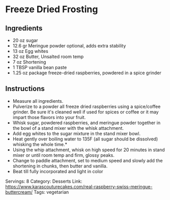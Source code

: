 # Freeze Dried Frosting
## Ingredients
- 20 oz sugar
- 12.6 gr Meringue powder optional, adds extra stability
- 13 oz Egg whites
- 32 oz Butter, Unsalted room temp
- 7 oz Shortening
- 1 TBSP vanilla bean paste
- 1.25 oz package freeze-dried raspberries, powdered in a spice grinder
## Instructions
- Measure all ingredients.
- Pulverize to a powder all freeze dried raspberries using a spice/coffee grinder. Be sure it's cleaned well if used for spices or coffee or it may impart those flavors into your fruit.
- Whisk sugar, powdered raspberries, and meringue powder together in the bowl of a stand mixer with the whisk attachment.
- Add egg whites to the sugar mixture in the stand mixer bowl.
- Heat gently over boiling water to 135F (all sugar should be dissolved) whisking the whole time.*
- Using the whip attachment, whisk on high speed for 20 minutes in stand mixer or until room temp and firm, glossy peaks.
- Change to paddle attachment, set to medium speed and slowly add the shortening in chunks, then butter and vanilla.
- Beat till fully incorporated and light in color

Servings: 8
Category: Desserts
Link: https://www.karascouturecakes.com/real-raspberry-swiss-meringue-buttercream/
Tags: vegetarian

